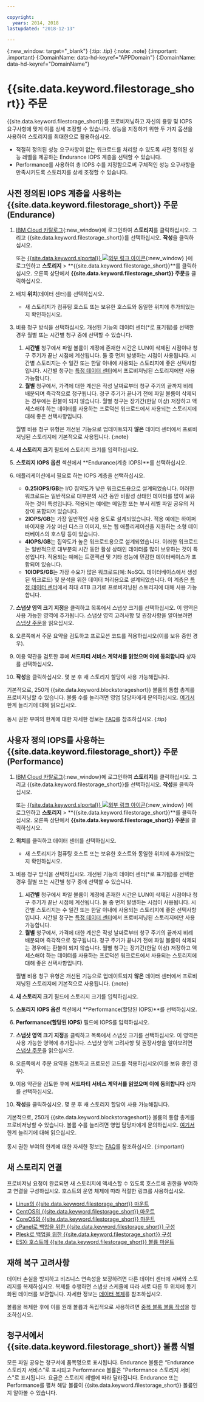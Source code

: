 ```yaml
---

copyright:
  years: 2014, 2018
lastupdated: "2018-12-13"

---
```

{:new_window: target="_blank"}
{:tip: .tip}
{:note: .note}
{:important: .important}
{:DomainName: data-hd-keyref="APPDomain"}
{:DomainName: data-hd-keyref="DomainName"}


# {{site.data.keyword.filestorage_short}} 주문

{{site.data.keyword.filestorage_short}}를 프로비저닝하고 자신의 용량 및 IOPS 요구사항에 맞게 이를 상세 조정할 수 있습니다. 성능을 지정하기 위한 두 가지 옵션을 사용하여 스토리지를 최대한으로 활용하십시오.

- 적절히 정의된 성능 요구사항이 없는 워크로드를 처리할 수 있도록 사전 정의된 성능 레벨을 제공하는 Endurance IOPS 계층을 선택할 수 있습니다.
- Performance를 사용하여 총 IOPS 수를 지정함으로써 구체적인 성능 요구사항을 만족시키도록 스토리지를 상세 조정할 수 있습니다.

## 사전 정의된 IOPS 계층을 사용하는 {{site.data.keyword.filestorage_short}} 주문(Endurance)

1. [IBM Cloud 카탈로그](https://{DomainName}/catalog/){:new_window}에 로그인하여 **스토리지**를 클릭하십시오. 그리고 {{site.data.keyword.filestorage_short}}를 선택하십시오. **작성**을 클릭하십시오.

   또는 [{{site.data.keyword.slportal}} ![외부 링크 아이콘](../../icons/launch-glyph.svg "외부 링크 아이콘")](https://control.softlayer.com/){:new_window} }에 로그인하고 **스토리지** > **{{site.data.keyword.filestorage_short}}**를 클릭하십시오. 오른쪽 상단에서 **{{site.data.keyword.filestorage_short}} 주문**을 클릭하십시오.
2. 배치 **위치**(데이터 센터)를 선택하십시오.
   - 새 스토리지가 컴퓨팅 호스트 또는 보유한 호스트와 동일한 위치에 추가되었는지 확인하십시오.
3. 비용 청구 방식을 선택하십시오. 개선된 기능의 데이터 센터(*로 표기됨)를 선택한 경우 월별 또는 시간별 청구 중에 선택할 수 있습니다.
     1. **시간별** 청구에서 파일 볼륨이 계정에 존재한 시간은 LUN이 삭제된 시점이나 청구 주기가 끝난 시점에 계산됩니다. 둘 중 먼저 발생하는 시점이 사용됩니다. 시간별 스토리지는 수 일간 또는 한달 이내에 사용되는 스토리지에 좋은 선택사항입니다. 시간별 청구는 [특정 데이터 센터](new-ibm-block-and-file-storage-location-and-features.html)에서 프로비저닝된 스토리지에만 사용 가능합니다.
     2. **월별** 청구에서, 가격에 대한 계산은 작성 날짜로부터 청구 주기의 끝까지 비례 배분되며 즉각적으로 청구됩니다. 청구 주기가 끝나기 전에 파일 볼륨이 삭제되는 경우에는 환불이 되지 않습니다. 월별 청구는 장기간(한달 이상) 저장하고 액세스해야 하는 데이터를 사용하는 프로덕션 워크로드에서 사용되는 스토리지에 대해 좋은 선택사항입니다.

     월별 비용 청구 유형은 개선된 기능으로 업데이트되지 **않은** 데이터 센터에서 프로비저닝된 스토리지에 기본적으로 사용됩니다.
     {:note}
4. **새 스토리지 크기** 필드에 스토리지 크기를 입력하십시오.
5. **스토리지 IOPS 옵션** 섹션에서 **Endurance(계층 IOPS)**를 선택하십시오.
6. 애플리케이션에서 필요로 하는 IOPS 계층을 선택하십시오.
    - **0.25IOPS/GB**는 I/O 집약도가 낮은 워크로드용으로 설계되었습니다. 이러한 워크로드는 일반적으로 대부분의 시간 동안 비활성 상태인 데이터를 많이 보유하는 것이 특성입니다. 적용되는 예에는 메일함 또는 부서 레벨 파일 공유의 저장이 포함되어 있습니다.
    - **2IOPS/GB**는 가장 일반적인 사용 용도로 설계되었습니다. 적용 예에는 하이퍼바이저용 가상 머신 디스크 이미지, 또는 웹 애플리케이션을 지원하는 소형 데이터베이스의 호스팅 등이 있습니다.
    - **4IOPS/GB**는 집약도가 높은 워크로드용으로 설계되었습니다. 이러한 워크로드는 일반적으로 대부분의 시간 동안 활성 상태인 데이터를 많이 보유하는 것이 특성입니다. 적용되는 예에는 트랜잭션 및 기타 성능에 민감한 데이터베이스가 포함되어 있습니다.
    - **10IOPS/GB**는 가장 수요가 많은 워크로드(예: NoSQL 데이터베이스에서 생성된 워크로드) 및 분석을 위한 데이터 처리용으로 설계되었습니다. 이 계층은 [특정 데이터 센터](new-ibm-block-and-file-storage-location-and-features.html)에서 최대 4TB 크기로 프로비저닝된 스토리지에 대해 사용 가능합니다.
7. **스냅샷 영역 크기 지정**을 클릭하고 목록에서 스냅샷 크기를 선택하십시오. 이 영역은 사용 가능한 영역에 추가됩니다. 스냅샷 영역 고려사항 및 권장사항을 알아보려면 [스냅샷 주문](ordering-snapshots.html)을 읽으십시오.
8. 오른쪽에서 주문 요약을 검토하고 프로모션 코드를 적용하십시오(이를 보유 중인 경우).
9. 이용 약관을 검토한 후에 **서드파티 서비스 계약서를 읽었으며 이에 동의합니다** 상자를 선택하십시오.
10. **작성**을 클릭하십시오. 몇 분 후 새 스토리지 할당이 사용 가능해집니다.

기본적으로, 250개 {{site.data.keyword.blockstorageshort}} 볼륨의 통합 총계를 프로비저닝할 수 있습니다. 볼륨 수를 늘리려면 영업 담당자에게 문의하십시오. [여기서](managing-storage-limits.html) 한계 늘리기에 대해 읽으십시오.<br/><br/>동시 권한 부여의 한계에 대한 자세한 정보는 [FAQ](faqs.html#how-many-instances-can-share-the-use-of-a-provisioned-file-storage-volume-)를 참조하십시오.
{:tip}

## 사용자 정의 IOPS를 사용하는 {{site.data.keyword.filestorage_short}} 주문(Performance)

1. [IBM Cloud 카탈로그](https://{DomainName}/catalog/){:new_window}에 로그인하여 **스토리지**를 클릭하십시오. 그리고 {{site.data.keyword.filestorage_short}}를 선택하십시오. **작성**을 클릭하십시오.

   또는 [{{site.data.keyword.slportal}} ![외부 링크 아이콘](../../icons/launch-glyph.svg "외부 링크 아이콘")](https://control.softlayer.com/){:new_window} }에 로그인하고 **스토리지** > **{{site.data.keyword.filestorage_short}}**를 클릭하십시오. 오른쪽 상단에서 **{{site.data.keyword.filestorage_short}} 주문**을 클릭하십시오.
2. **위치**를 클릭하고 데이터 센터를 선택하십시오.
   - 새 스토리지가 컴퓨팅 호스트 또는 보유한 호스트와 동일한 위치에 추가되었는지 확인하십시오.
3. 비용 청구 방식을 선택하십시오. 개선된 기능의 데이터 센터(*로 표기됨)를 선택한 경우 월별 또는 시간별 청구 중에 선택할 수 있습니다.
     1. **시간별** 청구에서 파일 볼륨이 계정에 존재한 시간은 LUN이 삭제된 시점이나 청구 주기가 끝난 시점에 계산됩니다. 둘 중 먼저 발생하는 시점이 사용됩니다. 시간별 스토리지는 수 일간 또는 한달 이내에 사용되는 스토리지에 좋은 선택사항입니다. 시간별 청구는 [특정 데이터 센터](new-ibm-block-and-file-storage-location-and-features.html)에서 프로비저닝된 스토리지에만 사용 가능합니다.
     2. **월별** 청구에서, 가격에 대한 계산은 작성 날짜로부터 청구 주기의 끝까지 비례 배분되며 즉각적으로 청구됩니다. 청구 주기가 끝나기 전에 파일 볼륨이 삭제되는 경우에는 환불이 되지 않습니다. 월별 청구는 장기간(한달 이상) 저장하고 액세스해야 하는 데이터를 사용하는 프로덕션 워크로드에서 사용되는 스토리지에 대해 좋은 선택사항입니다.

     월별 비용 청구 유형은 개선된 기능으로 업데이트되지 **않은** 데이터 센터에서 프로비저닝된 스토리지에 기본적으로 사용됩니다.
     {:note}
4. **새 스토리지 크기** 필드에 스토리지 크기를 입력하십시오.
5. **스토리지 IOPS 옵션** 섹션에서 **Performance(할당된 IOPS)**를 선택하십시오.
6. **Performance(할당된 IOPS)** 필드에 IOPS를 입력하십시오.
7. **스냅샷 영역 크기 지정**을 클릭하고 목록에서 스냅샷 크기를 선택하십시오. 이 영역은 사용 가능한 영역에 추가됩니다. 스냅샷 영역 고려사항 및 권장사항을 알아보려면 [스냅샷 주문](ordering-snapshots.html)을 읽으십시오.
8. 오른쪽에서 주문 요약을 검토하고 프로모션 코드를 적용하십시오(이를 보유 중인 경우).
9. 이용 약관을 검토한 후에 **서드파티 서비스 계약서를 읽었으며 이에 동의합니다** 상자를 선택하십시오.
10. **작성**을 클릭하십시오. 몇 분 후 새 스토리지 할당이 사용 가능해집니다.

기본적으로, 250개 {{site.data.keyword.blockstorageshort}} 볼륨의 통합 총계를 프로비저닝할 수 있습니다. 볼륨 수를 늘리려면 영업 담당자에게 문의하십시오. [여기서](managing-storage-limits.html) 한계 늘리기에 대해 읽으십시오.<br/><br/>동시 권한 부여의 한계에 대한 자세한 정보는 [FAQ](faqs.html#how-many-instances-can-share-the-use-of-a-provisioned-file-storage-volume-)를 참조하십시오.
{:important}


## 새 스토리지 연결

프로비저닝 요청이 완료되면 새 스토리지에 액세스할 수 있도록 호스트에 권한을 부여하고 연결을 구성하십시오. 호스트의 운영 체제에 따라 적절한 링크를 사용하십시오.
- [Linux의 {{site.data.keyword.filestorage_short}} 마운트](accessing-file-storage-linux.html)
- [CentOS의 {{site.data.keyword.filestorage_short}} 마운트](mounting-nsf-file-storage.html)
- [CoreOS의 {{site.data.keyword.filestorage_short}} 마운트](mounting-storage-coreos.html)
- [cPanel로 백업을 위한 {{site.data.keyword.filestorage_short}} 구성](configure-backup-cpanel.html)
- [Plesk로 백업을 위한 {{site.data.keyword.filestorage_short}} 구성](configure-backup-plesk.html)
- [ESXi 호스트에 {{site.data.keyword.filestorage_short}} 볼륨 마운트](architecture-guide-file-storage-vmware.html)

## 재해 복구 고려사항

데이터 손실을 방지하고 비즈니스 연속성을 보장하려면 다른 데이터 센터에 서버와 스토리지를 복제하십시오. 복제를 수행하면 스냅샷 스케줄에 따라 서로 다른 두 위치에 동기화된 데이터를 보관합니다. 자세한 정보는 [데이터 복제](replication.html)를 참조하십시오.

볼륨을 복제한 후에 이를 원래 볼륨과 독립적으로 사용하려면 [중복 블록 볼륨 작성](how-to-create-duplicate-volume.html)을 참조하십시오.

## 청구서에서 {{site.data.keyword.filestorage_short}} 볼륨 식별

모든 파일 공유는 청구서에 품목명으로 표시됩니다. Endurance 볼륨은 “Endurance 스토리지 서비스”로 표시되고 Performance 볼륨은 "Performance 스토리지 서비스"로 표시됩니다. 요금은 스토리지 레벨에 따라 달라집니다. Endurance 또는 Performance를 펼쳐 해당 볼륨이 {{site.data.keyword.filestorage_short}} 볼륨인지 알아볼 수 있습니다.
